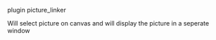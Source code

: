 plugin picture_linker

Will select picture on canvas and will display the picture in a seperate window

